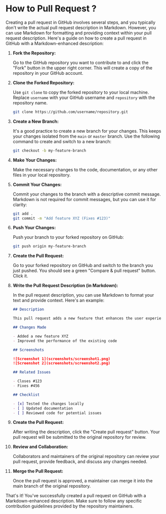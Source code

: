 # How to Pull Request ?
Creating a pull request in GitHub involves several steps, and you typically don't write the actual pull request description in Markdown. However, you can use Markdown for formatting and providing context within your pull request description. Here's a guide on how to create a pull request in GitHub with a Markdown-enhanced description:

1. **Fork the Repository:**

   Go to the GitHub repository you want to contribute to and click the "Fork" button in the upper right corner. This will create a copy of the repository in your GitHub account.

2. **Clone the Forked Repository:**

   Use `git clone` to copy the forked repository to your local machine. Replace `username` with your GitHub username and `repository` with the repository name.

   ```bash
   git clone https://github.com/username/repository.git
   ```

3. **Create a New Branch:**

   It's a good practice to create a new branch for your changes. This keeps your changes isolated from the `main` or `master` branch. Use the following command to create and switch to a new branch:

   ```bash
   git checkout -b my-feature-branch
   ```

4. **Make Your Changes:**

   Make the necessary changes to the code, documentation, or any other files in your local repository.

5. **Commit Your Changes:**

   Commit your changes to the branch with a descriptive commit message. Markdown is not required for commit messages, but you can use it for clarity:

   ```bash
   git add .
   git commit -m "Add feature XYZ (Fixes #123)"
   ```

6. **Push Your Changes:**

   Push your branch to your forked repository on GitHub:

   ```bash
   git push origin my-feature-branch
   ```

7. **Create the Pull Request:**

   Go to your forked repository on GitHub and switch to the branch you just pushed. You should see a green "Compare & pull request" button. Click it.

8. **Write the Pull Request Description (in Markdown):**

   In the pull request description, you can use Markdown to format your text and provide context. Here's an example:

   ```markdown
   ## Description

   This pull request adds a new feature that enhances the user experience.

   ## Changes Made

   - Added a new feature XYZ
   - Improved the performance of the existing code

   ## Screenshots

   ![Screenshot 1](screenshots/screenshot1.png)
   ![Screenshot 2](screenshots/screenshot2.png)

   ## Related Issues

   - Closes #123
   - Fixes #456

   ## Checklist

   - [x] Tested the changes locally
   - [ ] Updated documentation
   - [ ] Reviewed code for potential issues
   ```

9. **Create the Pull Request:**

   After writing the description, click the "Create pull request" button. Your pull request will be submitted to the original repository for review.

10. **Review and Collaboration:**

    Collaborators and maintainers of the original repository can review your pull request, provide feedback, and discuss any changes needed.

11. **Merge the Pull Request:**

    Once the pull request is approved, a maintainer can merge it into the main branch of the original repository.

That's it! You've successfully created a pull request on GitHub with a Markdown-enhanced description. Make sure to follow any specific contribution guidelines provided by the repository maintainers.